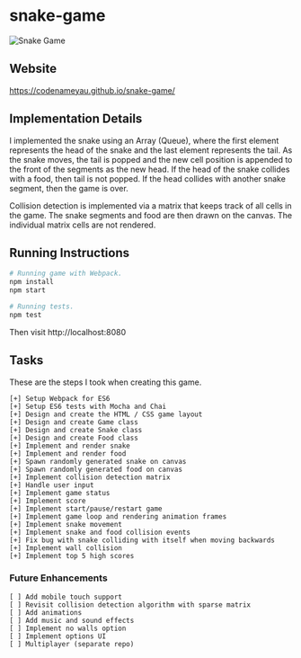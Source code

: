 # snake-game

![Snake Game](https://user-images.githubusercontent.com/3826772/60639920-9ccf7980-9df2-11e9-9b32-7be1e3412a77.png)

## Website
https://codenameyau.github.io/snake-game/

## Implementation Details
I implemented the snake using an Array (Queue), where the first element represents
the head of the snake and the last element represents the tail. As the snake
moves, the tail is popped and the new cell position is appended to the front
of the segments as the new head. If the head of the snake collides with a food,
then tail is not popped. If the head collides with another snake segment, then
the game is over.

Collision detection is implemented via a matrix that keeps track of all cells
in the game. The snake segments and food are then drawn on the canvas. The
individual matrix cells are not rendered.

## Running Instructions

```bash
# Running game with Webpack.
npm install
npm start

# Running tests.
npm test
```

Then visit http://localhost:8080


## Tasks
These are the steps I took when creating this game.
```
[+] Setup Webpack for ES6
[+] Setup ES6 tests with Mocha and Chai
[+] Design and create the HTML / CSS game layout
[+] Design and create Game class
[+] Design and create Snake class
[+] Design and create Food class
[+] Implement and render snake
[+] Implement and render food
[+] Spawn randomly generated snake on canvas
[+] Spawn randomly generated food on canvas
[+] Implement collision detection matrix
[+] Handle user input
[+] Implement game status
[+] Implement score
[+] Implement start/pause/restart game
[+] Implement game loop and rendering animation frames
[+] Implement snake movement
[+] Implement snake and food collision events
[+] Fix bug with snake colliding with itself when moving backwards
[+] Implement wall collision
[+] Implement top 5 high scores
```

### Future Enhancements
```
[ ] Add mobile touch support
[ ] Revisit collision detection algorithm with sparse matrix
[ ] Add animations
[ ] Add music and sound effects
[ ] Implement no walls option
[ ] Implement options UI
[ ] Multiplayer (separate repo)
```
